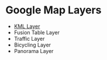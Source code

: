 # Google Map Layers

   - [KML Layer](http://github.com/egeloen/IvoryGoogleMapBundle/blob/master/Resources/doc/usage/layers/kml_layer.md)
   - Fusion Table Layer
   - Traffic Layer
   - Bicycling Layer
   - Panorama Layer

